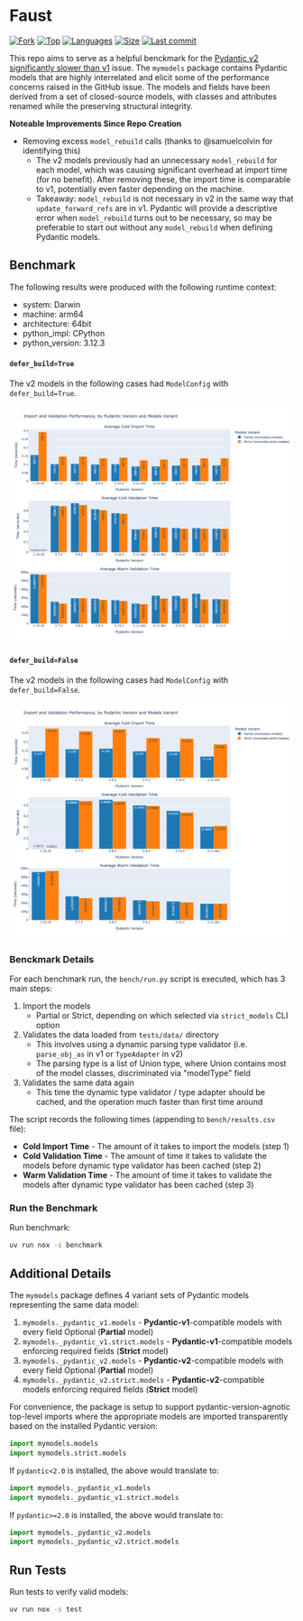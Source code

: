 # Faust

[![Fork](https://img.shields.io/badge/fork-marcodlk/pydantic--v2--startup--perf--bench-beige?logo=github)](https://github.com/marcodlk/pydantic-v2-startup-perf-bench)
[![Top](https://img.shields.io/github/languages/top/aekasitt/faust)](https://github.com/aekasitt/faust)
[![Languages](https://img.shields.io/github/languages/count/aekasitt/faust)](https://github.com/aekasitt/faust)
[![Size](https://img.shields.io/github/repo-size/aekasitt/faust)](https://github.com/aekasitt/faust)
[![Last commit](https://img.shields.io/github/last-commit/aekasitt/faust/master)](https://github.com/aekasitt/faust)

This repo aims to serve as a helpful benckmark for the [Pydantic v2 significantly slower than v1](https://github.com/pydantic/pydantic/discussions/6748) issue.
The `mymodels` package contains Pydantic models that are highly interrelated and elicit some of the
performance concerns raised in the GitHub issue. The models and fields have been derived from a set of closed-source
models, with classes and attributes renamed while the preserving structural integrity.

**Noteable Improvements Since Repo Creation**
- Removing excess `model_rebuild` calls (thanks to @samuelcolvin for identifying this)
    - The v2 models previously had an unnecessary `model_rebuild` for each model, which was causing significant overhead at import time (for no benefit). After removing these, the import time is comparable to v1, potentially even faster depending on the machine.
    - Takeaway: `model_rebuild` is not necessary in v2 in the same way that `update_forward_refs` are in v1. Pydantic will provide a descriptive error when `model_rebuild` turns out to be necessary, so may be preferable to start out without any `model_rebuild` when defining Pydantic models.

## Benchmark

The following results were produced with the following runtime context:
* system: Darwin
* machine: arm64
* architecture: 64bit
* python_impl: CPython
* python_version: 3.12.3

#### `defer_build=True`

The v2 models in the following cases had `ModelConfig` with `defer_build=True`.

![Benchmark Results Plot, defer_build=true](bench/results-defer-build.png)

#### `defer_build=False`

The v2 models in the following cases had `ModelConfig` with `defer_build=False`.

![Benchmark Results Plot, defer_build=false](bench/results-no-defer-build.png)

### Benckmark Details

For each benchmark run, the `bench/run.py` script is executed, which has 3 main steps:
1. Import the models
    - Partial or Strict, depending on which selected via `strict_models` CLI option
2. Validates the data loaded from `tests/data/` directory
    - This involves using a dynamic parsing type validator (i.e. `parse_obj_as` in v1 or `TypeAdapter` in v2)
    - The parsing type is a list of Union type, where Union contains most of the model classes, discriminated via "modelType" field
3. Validates the same data again
    - This time the dynamic type validator / type adapter should be cached, and the operation much faster than first time around
    
The script records the following times (appending to `bench/results.csv` file):
* **Cold Import Time** - The amount of it takes to import the models (step 1)
* **Cold Validation Time** - The amount of time it takes to validate the models before dynamic type validator has been cached (step 2)
* **Warm Validation Time** - The amount of time it takes to validate the models after dynamic type validator has been cached (step 3)


### Run the Benchmark

Run benchmark:

```bash
uv run nox -s benchmark
```

## Additional Details

The `mymodels` package defines 4 variant sets of Pydantic models representing the same data model:
1. `mymodels._pydantic_v1.models` - **Pydantic-v1**-compatible models with every field Optional (**Partial** model)
2. `mymodels._pydantic_v1.strict.models` - **Pydantic-v1**-compatible models enforcing required fields (**Strict** model)
1. `mymodels._pydantic_v2.models` - **Pydantic-v2**-compatible models with every field Optional (**Partial** model)
2. `mymodels._pydantic_v2.strict.models` - **Pydantic-v2**-compatible models enforcing required fields (**Strict** model)

For convenience, the package is setup to support pydantic-version-agnotic top-level imports where the appropriate models are
imported transparently based on the installed Pydantic version:

```python
import mymodels.models
import mymodels.strict.models
```

If `pydantic<2.0` is installed, the above would translate to:

```python
import mymodels._pydantic_v1.models
import mymodels._pydantic_v1.strict.models
```

If `pydantic>=2.0` is installed, the above would translate to:

```python
import mymodels._pydantic_v2.models
import mymodels._pydantic_v2.strict.models
```

## Run Tests

Run tests to verify valid models:

```bash
uv run nox -s test
```


